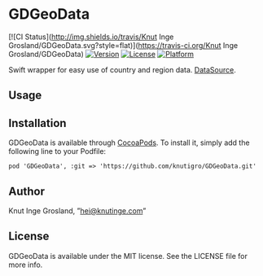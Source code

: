 # GDGeoData

[![CI Status](http://img.shields.io/travis/Knut Inge Grosland/GDGeoData.svg?style=flat)](https://travis-ci.org/Knut Inge Grosland/GDGeoData)
[![Version](https://img.shields.io/cocoapods/v/GDGeoData.svg?style=flat)](http://cocoadocs.org/docsets/GDGeoData)
[![License](https://img.shields.io/cocoapods/l/GDGeoData.svg?style=flat)](http://cocoadocs.org/docsets/GDGeoData)
[![Platform](https://img.shields.io/cocoapods/p/GDGeoData.svg?style=flat)](http://cocoadocs.org/docsets/GDGeoData)

Swift wrapper for easy use of country and region data. [DataSource](https://github.com/knutigro/ISO-3166-Countries-with-Regional-Codes).

## Usage

## Installation

GDGeoData is available through [CocoaPods](http://cocoapods.org). To install
it, simply add the following line to your Podfile:

    pod 'GDGeoData', :git => 'https://github.com/knutigro/GDGeoData.git'


## Author

Knut Inge Grosland, ”hei@knutinge.com”

## License

GDGeoData is available under the MIT license. See the LICENSE file for more info.


